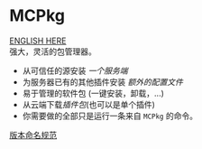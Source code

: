 # MCPkg
[ENGLISH HERE](./README_EN.md)  
强大，灵活的包管理器。  
 * 从可信任的源安装 *一个服务端*
 * 为服务器已有的其他插件安装 *额外的配置文件*
 * 易于管理的软件包 (一键安装，卸载，...)
 * 从云端下载*插件包*(也可以是单个插件)
 * 你需要做的全部只是运行一条来自 `MCPkg` 的命令。

[版本命名规范](https://semver.org/lang/zh-CN/)